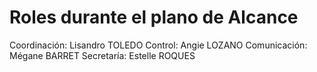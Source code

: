 # Roles durante el plano de Alcance

Coordinación: Lisandro TOLEDO
Control: Angie LOZANO
Comunicación: Mégane BARRET
Secretaría: Estelle ROQUES

